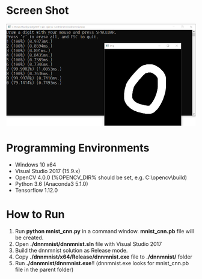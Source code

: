# Screen Shot
![screenshot](./tf_train_opencv_run.png)

# Programming Environments
* Windows 10 x64
* Visual Studio 2017 (15.9.x)
* OpenCV 4.0.0 (%OPENCV_DIR% should be set, e.g. C:\opencv\build)
* Python 3.6 (Anaconda3 5.1.0)
* Tensorflow 1.12.0

# How to Run
1. Run **python mnist_cnn.py** in a command window. **mnist_cnn.pb** file will be created.
2. Open **./dnnmnist/dnnmnist.sln** file with Visual Studio 2017
3. Build the dnnmnist solution as Release mode.
4. Copy **./dnnmnist/x64/Release/dnnmnist.exe** file to **./dnnmnist/** folder
5. Run **./dnnmnist/dnnmnist.exe**!! (dnnmnist.exe looks for mnist_cnn.pb file in the parent folder) 
